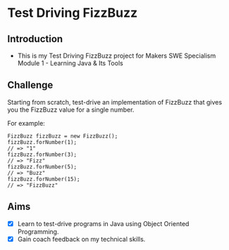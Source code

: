 # Test Driving FizzBuzz

## Introduction

- This is my Test Driving FizzBuzz project for Makers SWE Specialism Module 1 - Learning Java & Its Tools

## Challenge

Starting from scratch, test-drive an implementation of FizzBuzz that gives you the FizzBuzz value for a single number.

For example:
```
FizzBuzz fizzBuzz = new FizzBuzz();
fizzBuzz.forNumber(1);
// => "1"
fizzBuzz.forNumber(3);
// => "Fizz"
fizzBuzz.forNumber(5);
// => "Buzz"
fizzBuzz.forNumber(15);
// => "FizzBuzz"
```

## Aims

- [x] Learn to test-drive programs in Java using Object Oriented Programming.
- [x] Gain coach feedback on my technical skills.